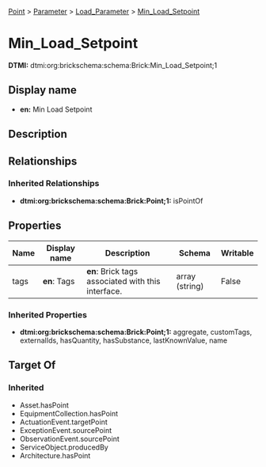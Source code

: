 [Point](../../Point.md) > [Parameter](../Parameter.md) > [Load_Parameter](Load_Parameter.md) > [Min_Load_Setpoint](.)
# Min_Load_Setpoint
**DTMI:** dtmi:org:brickschema:schema:Brick:Min_Load_Setpoint;1
## Display name
- **en:** Min Load Setpoint
## Description
## Relationships
### Inherited Relationships
* **dtmi:org:brickschema:schema:Brick:Point;1:** isPointOf
## Properties
|Name|Display name|Description|Schema|Writable|
|-|-|-|-|-|
|tags|**en**: Tags|**en**: Brick tags associated with this interface.|array (string)|False|
### Inherited Properties
* **dtmi:org:brickschema:schema:Brick:Point;1:** aggregate, customTags, externalIds, hasQuantity, hasSubstance, lastKnownValue, name
## Target Of
### Inherited
* Asset.hasPoint
* EquipmentCollection.hasPoint
* ActuationEvent.targetPoint
* ExceptionEvent.sourcePoint
* ObservationEvent.sourcePoint
* ServiceObject.producedBy
* Architecture.hasPoint

